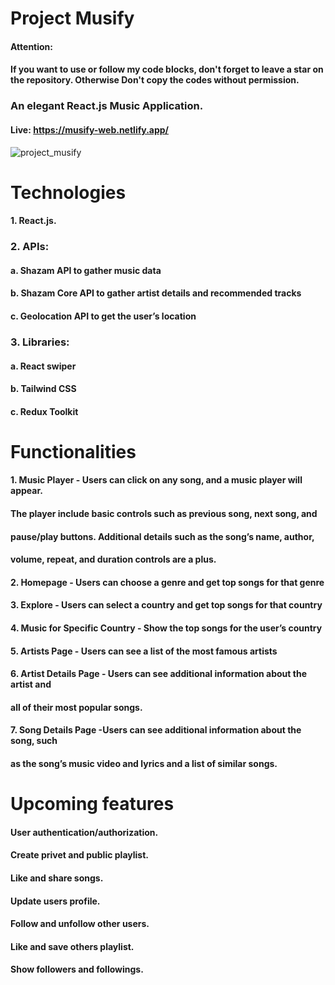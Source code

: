 # Project Musify

#### Attention:

#### If you want to use or follow my code blocks, don't forget to leave a star on the repository. Otherwise Don't copy the codes without permission.

 ### An elegant React.js Music Application. 
#### Live: https://musify-web.netlify.app/

 
![project_musify](https://user-images.githubusercontent.com/76166157/192156627-679184be-06d1-4763-bf44-d9f4866e1275.PNG)

# Technologies
#### 1. React.js.
### 2. APIs:
#### a.  Shazam API to gather music data
#### b.  Shazam Core API to gather artist details and recommended tracks
#### c.  Geolocation API to get the user’s location
### 3. Libraries:
#### a. React swiper
#### b. Tailwind CSS
#### c. Redux Toolkit

# Functionalities
#### 1. Music Player - Users can click on any song, and a music player will appear.
#### The player include basic controls such as previous song, next song, and
#### pause/play buttons. Additional details such as the song’s name, author,
#### volume, repeat, and duration controls are a plus.
#### 2. Homepage - Users can choose a genre and get top songs for that genre
#### 3. Explore - Users can select a country and get top songs for that country
#### 4. Music for Specific Country - Show the top songs for the user’s country
#### 5. Artists Page - Users can see a list of the most famous artists
#### 6. Artist Details Page - Users can see additional information about the artist and
#### all of their most popular songs.
#### 7. Song Details Page -Users can see additional information about the song, such
#### as the song’s music video and lyrics and a list of similar songs.

# Upcoming features
#### User authentication/authorization.
#### Create privet and public playlist.
#### Like and share songs.
#### Update users profile.
#### Follow and unfollow other users.
#### Like and save others playlist.
#### Show followers and followings.

